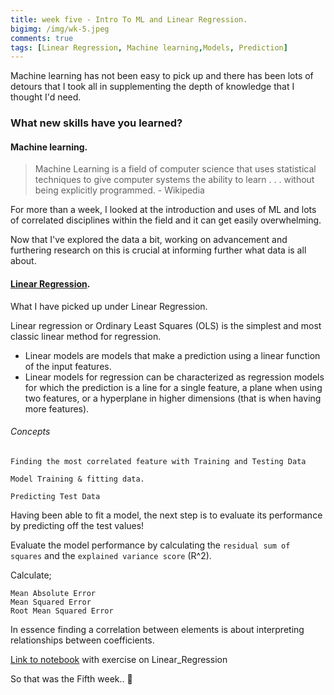 ```yaml
---
title: week five - Intro To ML and Linear Regression.
bigimg: /img/wk-5.jpeg
comments: true
tags: [Linear Regression, Machine learning,Models, Prediction]
---
```


Machine learning has not been easy to pick up and there has been lots of detours that
I took all in supplementing the depth of knowledge that I thought I'd need.

### What new skills have you learned?

#### Machine learning.
>    Machine Learning is a field of computer science that uses statistical techniques to give computer systems the ability to learn . . . without being explicitly programmed. - Wikipedia

For more than a week, I looked at the introduction and uses of ML and lots of correlated
disciplines within the field and it can get easily overwhelming.

Now that I've explored the data a bit, working on advancement and furthering research on this
is crucial at informing further what data is all about.

#### [Linear Regression].
What I have picked up under Linear Regression.

Linear regression or Ordinary Least Squares (OLS) is the simplest and most classic linear method for regression.

-   Linear models are models that make a prediction using a linear function of the input features.
-   Linear models for regression can be characterized as regression models for which the prediction is a line for a single feature, a plane when using two features, or a hyperplane in higher dimensions (that is when having more features).

###### Concepts
```jupyter
Finding the most correlated feature with Training and Testing Data

Model Training & fitting data.

Predicting Test Data
```
Having been able to fit a model, the next step is to evaluate its performance by predicting off the test values!

Evaluate the model performance by calculating the `residual sum of squares` and the `explained variance score` (R^2).

Calculate;
```jupyter
Mean Absolute Error
Mean Squared Error  
Root Mean Squared Error
```
In essence finding a correlation between elements is about interpreting relationships between coefficients.

[Link to notebook] with exercise on Linear_Regression

So that was the Fifth week.. 🔏

[Linear Regression]: https://github.com/4bic/deliberate_practice/blob/master/jupyter%20notebooks/Linear-Regression/linear_regression_fdns.ipynb
[Link to notebook]:https://github.com/4bic/deliberate_practice/blob/master/jupyter%20notebooks/Linear-Regression/Linear_Regression-Exercise%20-.ipynb
